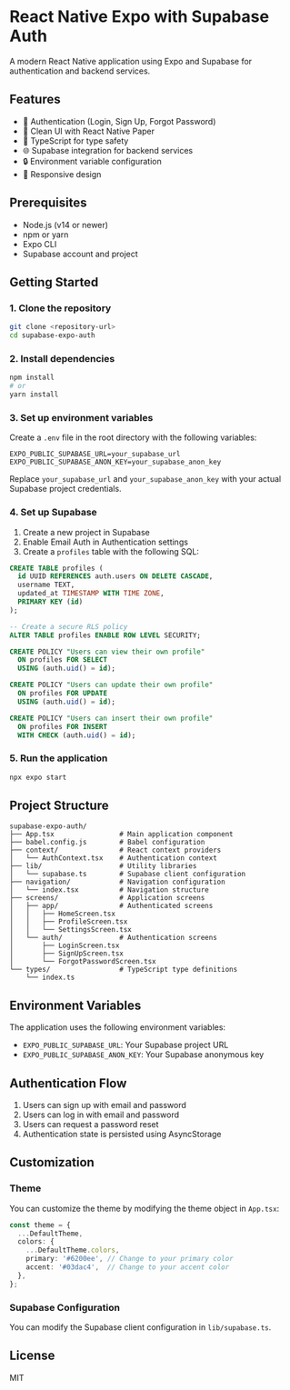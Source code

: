 # React Native Expo with Supabase Auth

A modern React Native application using Expo and Supabase for authentication and backend services.

## Features

- 🔐 Authentication (Login, Sign Up, Forgot Password)
- 📱 Clean UI with React Native Paper
- 🔄 TypeScript for type safety
- 🌐 Supabase integration for backend services
- 🔒 Environment variable configuration
- 📱 Responsive design

## Prerequisites

- Node.js (v14 or newer)
- npm or yarn
- Expo CLI
- Supabase account and project

## Getting Started

### 1. Clone the repository

```bash
git clone <repository-url>
cd supabase-expo-auth
```

### 2. Install dependencies

```bash
npm install
# or
yarn install
```

### 3. Set up environment variables

Create a `.env` file in the root directory with the following variables:

```
EXPO_PUBLIC_SUPABASE_URL=your_supabase_url
EXPO_PUBLIC_SUPABASE_ANON_KEY=your_supabase_anon_key
```

Replace `your_supabase_url` and `your_supabase_anon_key` with your actual Supabase project credentials.

### 4. Set up Supabase

1. Create a new project in Supabase
2. Enable Email Auth in Authentication settings
3. Create a `profiles` table with the following SQL:

```sql
CREATE TABLE profiles (
  id UUID REFERENCES auth.users ON DELETE CASCADE,
  username TEXT,
  updated_at TIMESTAMP WITH TIME ZONE,
  PRIMARY KEY (id)
);

-- Create a secure RLS policy
ALTER TABLE profiles ENABLE ROW LEVEL SECURITY;

CREATE POLICY "Users can view their own profile" 
  ON profiles FOR SELECT 
  USING (auth.uid() = id);

CREATE POLICY "Users can update their own profile" 
  ON profiles FOR UPDATE 
  USING (auth.uid() = id);

CREATE POLICY "Users can insert their own profile" 
  ON profiles FOR INSERT 
  WITH CHECK (auth.uid() = id);
```

### 5. Run the application

```bash
npx expo start
```

## Project Structure

```
supabase-expo-auth/
├── App.tsx                # Main application component
├── babel.config.js        # Babel configuration
├── context/               # React context providers
│   └── AuthContext.tsx    # Authentication context
├── lib/                   # Utility libraries
│   └── supabase.ts        # Supabase client configuration
├── navigation/            # Navigation configuration
│   └── index.tsx          # Navigation structure
├── screens/               # Application screens
│   ├── app/               # Authenticated screens
│   │   ├── HomeScreen.tsx
│   │   ├── ProfileScreen.tsx
│   │   └── SettingsScreen.tsx
│   └── auth/              # Authentication screens
│       ├── LoginScreen.tsx
│       ├── SignUpScreen.tsx
│       └── ForgotPasswordScreen.tsx
└── types/                 # TypeScript type definitions
    └── index.ts
```

## Environment Variables

The application uses the following environment variables:

- `EXPO_PUBLIC_SUPABASE_URL`: Your Supabase project URL
- `EXPO_PUBLIC_SUPABASE_ANON_KEY`: Your Supabase anonymous key

## Authentication Flow

1. Users can sign up with email and password
2. Users can log in with email and password
3. Users can request a password reset
4. Authentication state is persisted using AsyncStorage

## Customization

### Theme

You can customize the theme by modifying the theme object in `App.tsx`:

```typescript
const theme = {
  ...DefaultTheme,
  colors: {
    ...DefaultTheme.colors,
    primary: '#6200ee', // Change to your primary color
    accent: '#03dac4',  // Change to your accent color
  },
};
```

### Supabase Configuration

You can modify the Supabase client configuration in `lib/supabase.ts`.

## License

MIT
